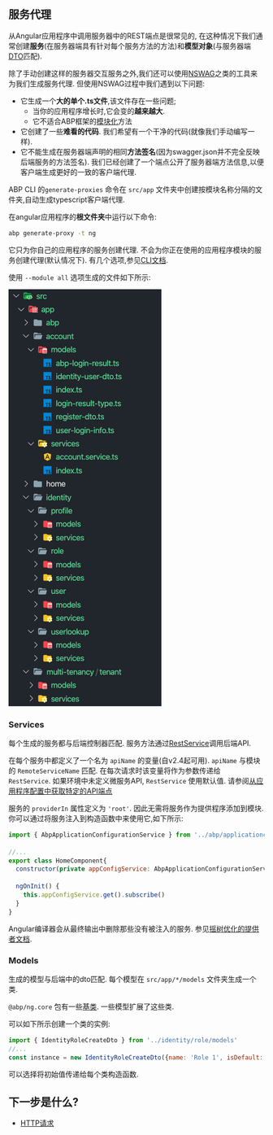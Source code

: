 ## 服务代理

从Angular应用程序中调用服务器中的REST端点是很常见的, 在这种情况下我们通常创建**服务**(在服务器端具有针对每个服务方法的方法)和**模型对象**(与服务器端[DTO](../../Data-Transfer-Objects)匹配).

除了手动创建这样的服务器交互服务之外,我们还可以使用[NSWAG](https://github.com/RicoSuter/NSwag)之类的工具来为我们生成服务代理. 但使用NSWAG过程中我们遇到以下问题:

* 它生成一个**大的单个.ts文件**,该文件存在一些问题;
  * 当你的应用程序增长时,它会变的**越来越大**.
  * 它不适合ABP框架的[模块化](../../Module-Development-Basics)方法
* 它创建了一些**难看的代码**. 我们希望有一个干净的代码(就像我们手动编写一样).
* 它不能生成在服务器端声明的相同**方法签名**(因为swagger.json并不完全反映后端服务的方法签名). 我们已经创建了一个端点公开了服务器端方法信息,以便客户端生成更好的一致的客户端代理.

ABP CLI 的`generate-proxies` 命令在 `src/app` 文件夹中创建按模块名称分隔的文件夹,自动生成typescript客户端代理.

在angular应用程序的**根文件夹**中运行以下命令:

```bash
abp generate-proxy -t ng
```

它只为你自己的应用程序的服务创建代理. 不会为你正在使用的应用程序模块的服务创建代理(默认情况下). 有几个选项,参见[CLI文档](../../CLI).

使用 `--module all` 选项生成的文件如下所示:

![generated-files-via-generate-proxy](./images/generated-files-via-generate-proxy.png)

### Services

每个生成的服务都与后端控制器匹配. 服务方法通过[RestService](./HTTP-Requests#restservice)调用后端API.

在每个服务中都定义了一个名为 `apiName` 的变量(自v2.4起可用). `apiName` 与模块的 `RemoteServiceName` 匹配. 在每次请求时该变量将作为参数传递给 `RestService`. 如果环境中未定义微服务API, `RestService` 使用默认值. 请参阅[从应用程序配置中获取特定的API端点](./Http-Requests#how-to-get-a-specific-api-endpoint-from-application-config)

服务的 `providerIn` 属性定义为 `'root'`. 因此无需将服务作为提供程序添加到模块. 你可以通过将服务注入到构造函数中来使用它,如下所示:

```js
import { AbpApplicationConfigurationService } from '../abp/applicationconfiguration/services';

//...
export class HomeComponent{
  constructor(private appConfigService: AbpApplicationConfigurationService) {}

  ngOnInit() {
    this.appConfigService.get().subscribe()
  }
}
```

Angular编译器会从最终输出中删除那些没有被注入的服务. 参见[摇树优化的提供者文档](https://angular.cn/guide/dependency-injection-providers#tree-shakable-providers).

### Models

生成的模型与后端中的dto匹配. 每个模型在 `src/app/*/models` 文件夹生成一个类.

`@abp/ng.core` 包有一些[基类](https://github.com/abpframework/abp/blob/dev/npm/ng-packs/packages/core/src/lib/models/dtos.ts). 一些模型扩展了这些类.

可以如下所示创建一个类的实例:

```js
import { IdentityRoleCreateDto } from '../identity/role/models'
//...
const instance = new IdentityRoleCreateDto({name: 'Role 1', isDefault: false, isPublic: true})
```

可以选择将初始值传递给每个类构造函数.

## 下一步是什么?

* [HTTP请求](./HTTP-Requests)
